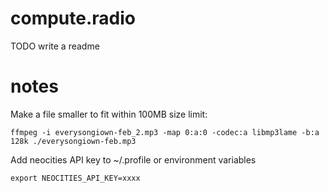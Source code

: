 
# compute.radio

TODO write a readme

# notes

Make a file smaller to fit within 100MB size limit:

```
ffmpeg -i everysongiown-feb_2.mp3 -map 0:a:0 -codec:a libmp3lame -b:a 128k ./everysongiown-feb.mp3
```

Add neocities API key to ~/.profile or environment variables

```
export NEOCITIES_API_KEY=xxxx
```
